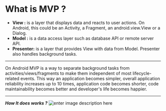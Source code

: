 # What is MVP ? 

 - **View :** is a layer that displays data and reacts to user actions. On
   Android, this could be an Activity, a Fragment, an android.view.View
   or a Dialog.
 - **Model :** is a data access layer such as database API or remote server API.
 - **Presenter:** is a layer that provides View with data from Model. Presenter also handles background tasks.


----------

On Android MVP is a way to separate background tasks from activities/views/fragments to make them independent of most lifecycle-related events. This way an application becomes simpler, overall application reliability increases up to 10 times, application code becomes shorter, code maintainability becomes better and developer's life becomes happier.


-----------------------------------------------------------
***How It does works ?*** 
![enter image description here](https://lh3.googleusercontent.com/-2j5KgH7iCH4/WFhwfTovV4I/AAAAAAAAHdU/RHJs6oeqBjIoANU1wBBXy_QkH3kff85tgCLcB/s0/MVP.png "MVP.png")

